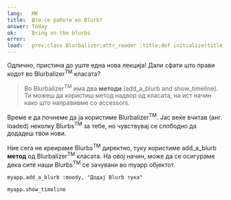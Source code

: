 ```yaml
---
lang:   МК
title:  Што се работи во Blurb?
answer: Today
ok:     Bring on the blurbs
error:
load:   prev;class Blurbalizer;attr_reader :title;def initialize(title);@title=title;@blurbs=[];end;def add_a_blurb(mood, content);@blurbs << Blurb.new(mood, content);@blurbs.each {|t| t.time -= 73};end;def show_timeline;puts "Blurbalizer: #{@title} has #{@blurbs.count} Blurbs\n";@blurbs.sort_by { |t| t.time}.reverse.each { |t| puts "#{t.content.ljust(40)} #{t.time}"};end;end;myapp = Blurbalizer.new "The Big Blurb";myapp.add_a_blurb :sick,"Today Mount Hood Was Stolen!";myapp.add_a_blurb :confused,"I can not believe Mt. Hood was stolen!";myapp.add_a_blurb :dazed,"I am speechless!";myapp.add_a_blurb :mad,"It was stolen by a giraffe !!";myapp.add_a_blurb :sad,"I Left my Hoodie on the Mountain!";myapp.add_a_blurb :mad,"I am never going back to that mountain."
---
```


Одлично, пристина до уште една нова лекција! Дали сфати што прави кодот во  Blurbalizer<sup>TM</sup> класата?

> Во Blurbalizer<sup>TM</sup> има два __методи__ (add\_a\_blurb and show\_timeline).
> Ти можеш да користиш метод надвор од класата, на ист начин како што направивме со accessors.

Време е да почнеме да ја користиме Blurbalizer<sup>TM</sup>. Јас веќе вчитав (анг. loaded) неколку 
Blurbs<sup>TM</sup> за тебе, но чувствувај се слободно да додадеш твои нови.

Ние сега не креираме Blurbs<sup>TM</sup> директно, туку користиме add\_a\_blurb __метод__ од 
Blurbalizer<sup>TM</sup> класата. На овој начин, може да се осигураме дека сите наши Blurbs<sup>TM</sup>
се зачувани во myapp објектот.

    myapp.add_a_blurb :moody, "Додај Blurb тука"

    myapp.show_timeline
